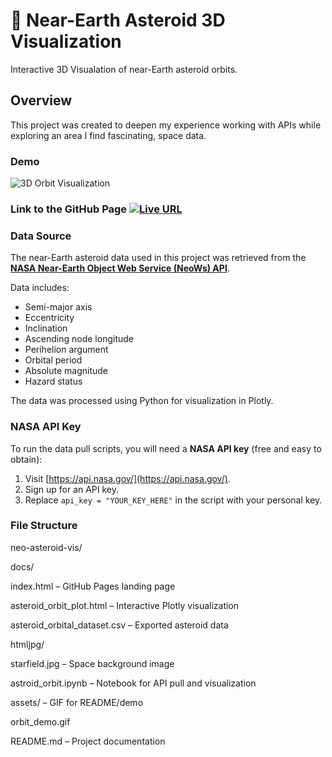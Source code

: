 # 🚀 Near-Earth Asteroid 3D Visualization

Interactive 3D Visualation of near-Earth asteroid orbits.

## Overview

This project was created to deepen my experience working with APIs while exploring an area I find fascinating, space data.

### Demo

![3D Orbit Visualization](assets/msedge_MzyFU8t5XD.gif)


### Link to the GitHub Page [![Live URL](https://img.shields.io/badge/Live-URL-purple)](https://jbeardsley8.github.io/neo-asteroid-vis/)



### Data Source

The near-Earth asteroid data used in this project was retrieved from the **[NASA Near-Earth Object Web Service (NeoWs) API](https://api.nasa.gov/)**.

Data includes:
- Semi-major axis
- Eccentricity
- Inclination
- Ascending node longitude
- Perihelion argument
- Orbital period
- Absolute magnitude
- Hazard status

The data was processed using Python for visualization in Plotly.

### NASA API Key

To run the data pull scripts, you will need a **NASA API key** (free and easy to obtain):

1. Visit [https://api.nasa.gov/](https://api.nasa.gov/).
2. Sign up for an API key.
3. Replace `api_key = "YOUR_KEY_HERE"` in the script with your personal key.

### File Structure

neo-asteroid-vis/

docs/

index.html – GitHub Pages landing page

asteroid_orbit_plot.html – Interactive Plotly visualization

asteroid_orbital_dataset.csv – Exported asteroid data

htmljpg/

starfield.jpg – Space background image

astroid_orbit.ipynb – Notebook for API pull and visualization

assets/ – GIF for README/demo

orbit_demo.gif

README.md – Project documentation
